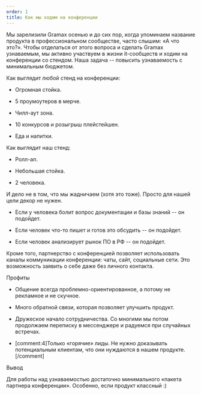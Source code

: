 ```yaml
---
order: 1
title: Как мы ходим на конференции
---
```


Мы зарелизили Gramax осенью и до сих пор, когда упоминаем название продукта в профессиональном сообществе, часто слышим: «А что это?». Чтобы отделаться от этого вопроса и сделать Gramax узнаваемым, мы активно участвуем в жизни it-сообществ и ходим на конференции со стендом. Наша задача -- повысить узнаваемость с минимальным бюджетом.

Как выглядит любой стенд на конференции:

-  Огромная стойка.

-  5 проумоутеров в мерче.

-  Чилл-аут зона.

-  10 конкурсов и розыгрыш плейстейшен.

-  Еда и напитки.

Как выглядит наш стенд:

-  Ролл-ап.

-  Небольшая стойка.

-  2 человека.

И дело не в том, что мы жадничаем (хотя это тоже). Просто для нашей цели декор не нужен.

-  Если у человека болит вопрос документации и базы знаний -- он подойдет.

-  Если человек что-то пишет и готов это обсудить -- он подойдет.

-  Если человек анализирует рынок ПО в РФ -- он подойдет.

Кроме того, партнерство с конференцией позволяет использовать каналы коммуникации конференции: чаты, сайт, социальные сети. Это возможность заявить о себе даже без личного контакта.

Профиты

-  Общение всегда проблемно-ориентированное, а потому не рекламное и не скучное.

-  Много обратной связи, которая позволяет улучшить продукт.

-  Дружеское начало сотрудничества. Со многими мы потом продолжаем переписку в мессенджере и радуемся при случайных встречах.

-  [comment:4]Только «горячие» лиды. Не нужно доказывать потенциальным клиентам, что они нуждаются в нашем продукте.[/comment]

Вывод

Для работы над узнаваемостью достаточно минимального «пакета партнера конференции». Особенно, если продукт классный :)